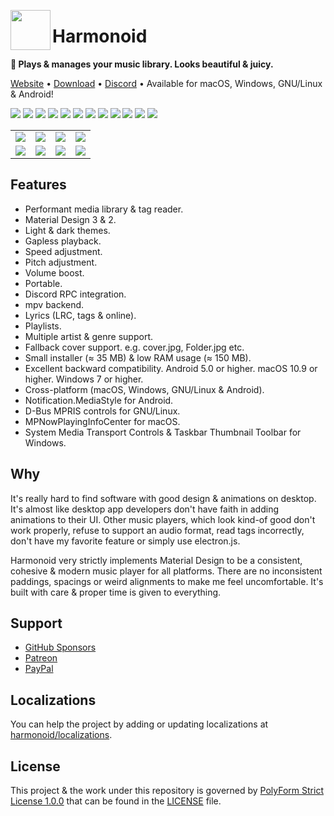 <img align="left" src="https://user-images.githubusercontent.com/28951144/190144379-364185ea-3e3e-4f41-87fd-9581acfc7f7f.png" width="64" height="64"></img>

<h1 align="left">Harmonoid</h1>

**🎵 Plays & manages your music library. Looks beautiful & juicy.**

[Website](https://harmonoid.com) • [Download](https://harmonoid.com/downloads) • [Discord](https://discord.gg/2Rc3edFWd8) • Available for macOS, Windows, GNU/Linux & Android!

![](https://github.com/harmonoid/harmonoid/blob/assets/macos/light/0.webp?raw=true)
![](https://github.com/harmonoid/harmonoid/blob/assets/macos/light/5.webp?raw=true)
![](https://github.com/harmonoid/harmonoid/blob/assets/macos/light/4.webp?raw=true)
![](https://github.com/harmonoid/harmonoid/blob/assets/macos/light/1.webp?raw=true)
![](https://github.com/harmonoid/harmonoid/blob/assets/macos/light/2.webp?raw=true)
![](https://github.com/harmonoid/harmonoid/blob/assets/macos/light/3.webp?raw=true)
![](https://github.com/harmonoid/harmonoid/blob/assets/macos/dark/0.webp?raw=true)
![](https://github.com/harmonoid/harmonoid/blob/assets/macos/dark/5.webp?raw=true)
![](https://github.com/harmonoid/harmonoid/blob/assets/macos/dark/4.webp?raw=true)
![](https://github.com/harmonoid/harmonoid/blob/assets/macos/dark/1.webp?raw=true)
![](https://github.com/harmonoid/harmonoid/blob/assets/macos/dark/2.webp?raw=true)
![](https://github.com/harmonoid/harmonoid/blob/assets/macos/dark/3.webp?raw=true)

<table>
  <tr>
    <td>
      <img src='https://github.com/harmonoid/harmonoid/blob/assets/android/0.webp?raw=true'>
    </td>
    <td>
      <img src='https://github.com/harmonoid/harmonoid/blob/assets/android/1.webp?raw=true'>
    </td>
    <td>
      <img src='https://github.com/harmonoid/harmonoid/blob/assets/android/2.webp?raw=true'>
    </td>
    <td>
      <img src='https://github.com/harmonoid/harmonoid/blob/assets/android/3.webp?raw=true'>
    </td>
  </tr>
  <tr>
    <td>
      <img src='https://github.com/harmonoid/harmonoid/blob/assets/android/4.webp?raw=true'>
    </td>
    <td>
      <img src='https://github.com/harmonoid/harmonoid/blob/assets/android/5.webp?raw=true'>
    </td>
    <td>
      <img src='https://github.com/harmonoid/harmonoid/blob/assets/android/6.webp?raw=true'>
    </td>
    <td>
      <img src='https://github.com/harmonoid/harmonoid/blob/assets/android/7.webp?raw=true'>
    </td>
  </tr>
</table>

## Features

- Performant media library & tag reader.
- Material Design 3 & 2.
- Light & dark themes.
- Gapless playback.
- Speed adjustment.
- Pitch adjustment.
- Volume boost.
- Portable.
- Discord RPC integration.
- mpv backend.
- Lyrics (LRC, tags & online).
- Playlists.
- Multiple artist & genre support.
- Fallback cover support. e.g. cover.jpg, Folder.jpg etc.
- Small installer (≈ 35 MB) & low RAM usage (≈ 150 MB).
- Excellent backward compatibility. Android 5.0 or higher. macOS 10.9 or higher. Windows 7 or higher.
- Cross-platform (macOS, Windows, GNU/Linux & Android).
- Notification.MediaStyle for Android.
- D-Bus MPRIS controls for GNU/Linux.
- MPNowPlayingInfoCenter for macOS.
- System Media Transport Controls & Taskbar Thumbnail Toolbar for Windows.

## Why

It's really hard to find software with good design & animations on desktop. It's almost like desktop app developers don't have faith in adding animations to their UI. Other music players, which look kind-of good don't work properly, refuse to support an audio format, read tags incorrectly, don't have my favorite feature or simply use electron.js.

Harmonoid very strictly implements Material Design to be a consistent, cohesive & modern music player for all platforms. There are no inconsistent paddings, spacings or weird alignments to make me feel uncomfortable. It's built with care & proper time is given to everything.

## Support

- [GitHub Sponsors](https://github.com/sponsors/alexmercerind)
- [Patreon](https://patreon.com/harmonoid)
- [PayPal](https://paypal.me/alexmercerind)

## Localizations

You can help the project by adding or updating localizations at [harmonoid/localizations](https://github.com/harmonoid/localizations).

## License

This project & the work under this repository is governed by [PolyForm Strict License 1.0.0](https://polyformproject.org/licenses/strict/1.0.0) that can be found in the [LICENSE](https://github.com/harmonoid/harmonoid/blob/master/LICENSE) file.
